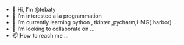 - 👋 Hi, I’m @tebaty
- 👀 I’m interested a la  programmation
- 🌱 I’m currently learning  python , tkinter ,pycharm,HMG( harbor) ...
- 💞️ I’m looking to collaborate on ...
- 📫 How to reach me ...

<!---
tebaty/tebaty is a ✨ special ✨ repository because its `README.md` (this file) appears on your GitHub profile.
You can click the Preview link to take a look at your changes.
--->

